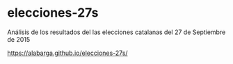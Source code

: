 # elecciones-27s

Análisis de los resultados del las elecciones catalanas del 27 de Septiembre de 2015

https://alabarga.github.io/elecciones-27s/
